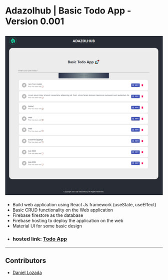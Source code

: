 # Adazolhub | Basic Todo App - **Version 0.001**

![image of the app](/public/todo-app.png)
---
- Build web application using React Js framework (useState, useEffect)
- Basic CRUD functionality on the Web application
- Firebase firestore as the database
- Firebase hosting to deploy the application on the web
- Material UI for some basic design
- ### hosted link: [Todo App](https://todo-app-adazolhub.web.app)
---
## Contributors
- [Daniel Lozada](dpadayao40@gmail.com)



